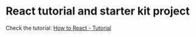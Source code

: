# React tutorial and starter kit project

Check the tutorial: [How to React - Tutorial](http://vasconita.github.io/how-to-react/)
